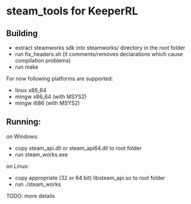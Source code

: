 # steam_tools for KeeperRL

## Building

- extract steamworks sdk into steamworks/ directory in the root folder
- run fix\_headers.sh (it comments/removes declarations which cause compilation problems)
- run make

For now following platforms are supported:
- linux x86\_64
- mingw x86\_64 (with MSYS2)
- mingw i686 (with MSYS2)

## Running:

on Windows:
- copy steam\_api.dll or steam\_api64.dll to root folder
- run steam\_works.exe

on Linux:
- copy appropriate (32 or 64 bit) libsteam\_api.so to root folder
- run ./steam\_works


TODO: more details
